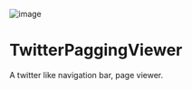 ![image](https://github.com/xhzengAIB/LearnEnglish/raw/master/Screenshots/XHTwitterPaggingViewer.gif)

TwitterPaggingViewer
====================

A twitter like navigation bar, page viewer.
